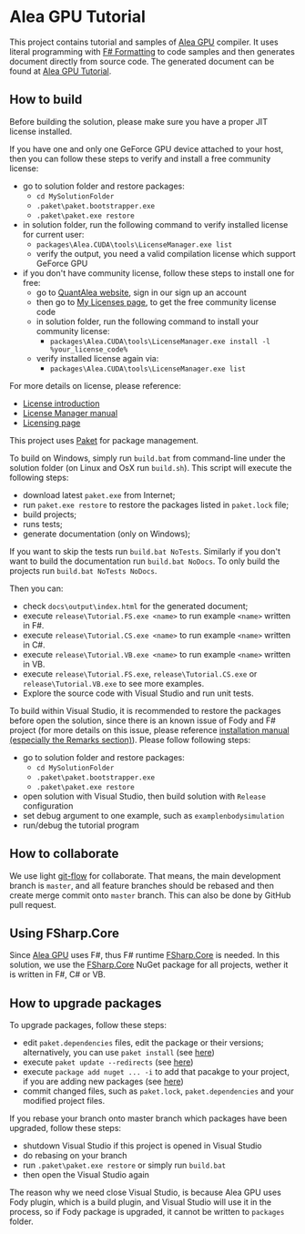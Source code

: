 # Alea GPU Tutorial

This project contains tutorial and samples of [Alea GPU](http://quantalea.com) compiler. It uses literal programming with [F# Formatting](http://tpetricek.github.io/FSharp.Formatting/) to code samples and then generates document directly from source code. The generated document can be found at [Alea GPU Tutorial](http://quantalea.com/static/app/tutorial/index.html).

## How to build

Before building the solution, please make sure you have a proper JIT license installed.

If you have one and only one GeForce GPU device attached to your host, then you can follow these steps to verify and install a free community license:

- go to solution folder and restore packages:
  - `cd MySolutionFolder`
  - `.paket\paket.bootstrapper.exe`
  - `.paket\paket.exe restore`
- in solution folder, run the following command to verify installed license for current user:
  - `packages\Alea.CUDA\tools\LicenseManager.exe list`
  - verify the output, you need a valid compilation license which support GeForce GPU
- if you don't have community license, follow these steps to install one for free:
  - go to [QuantAlea website](http://quantalea.com/accounts/login/), sign in our sign up an account
  - then go to [My Licenses page](http://quantalea.com/licenses/), to get the free community license code
  - in solution folder, run the following command to install your community license:
    - `packages\Alea.CUDA\tools\LicenseManager.exe install -l %your_license_code%`
  - verify installed license again via:
    - `packages\Alea.CUDA\tools\LicenseManager.exe list`

For more details on license, please reference:

- [License introduction](http://quantalea.com/static/app/tutorial/quick_start/licensing_and_deployment.html)
- [License Manager manual](http://quantalea.com/static/app/manual/compilation-license_manager.html)
- [Licensing page](http://quantalea.com/licensing/)

This project uses [Paket](http://fsprojects.github.io/Paket/) for package management.

To build on Windows, simply run `build.bat` from command-line under the solution folder (on Linux and OsX run `build.sh`). This script will execute the following steps:

- download latest `paket.exe` from Internet;
- run `paket.exe restore` to restore the packages listed in `paket.lock` file;
- build projects;
- runs tests;
- generate documentation (only on Windows);

If you want to skip the tests run `build.bat NoTests`. Similarly if you don't want to build the documentation run `build.bat NoDocs`.
To only build the projects run `build.bat NoTests NoDocs`.

Then you can:

- check `docs\output\index.html` for the generated document;
- execute `release\Tutorial.FS.exe <name>` to run example `<name>` written in F#.
- execute `release\Tutorial.CS.exe <name>` to run example `<name>` written in C#.
- execute `release\Tutorial.VB.exe <name>` to run example `<name>` written in VB.
- execute `release\Tutorial.FS.exe`, `release\Tutorial.CS.exe` or `release\Tutorial.VB.exe` to see more examples.
- Explore the source code with Visual Studio and run unit tests.

To build within Visual Studio, it is recommended to restore the packages before open the solution, since there is an known issue of Fody and F# project (for more details on this issue, please reference [installation manual (especially the Remarks section)](http://quantalea.com/static/app/manual/compilation-installation.html)). Please follow following steps:

- go to solution folder and restore packages:
  - `cd MySolutionFolder`
  - `.paket\paket.bootstrapper.exe`
  - `.paket\paket.exe restore`
- open solution with Visual Studio, then build solution with `Release` configuration
- set debug argument to one example, such as `examplenbodysimulation`
- run/debug the tutorial program

## How to collaborate

We use light [git-flow](https://www.atlassian.com/git/tutorials/comparing-workflows/gitflow-workflow) for collaborate. That means, the main development branch is `master`, and all feature branches should be rebased and then create merge commit onto `master` branch. This can also be done by GitHub pull request.

## Using FSharp.Core

Since [Alea GPU](http://quantalea.com) uses F#, thus F# runtime [FSharp.Core](http://www.nuget.org/packages/FSharp.Core/) is needed. In this solution, we use the [FSharp.Core](http://www.nuget.org/packages/FSharp.Core/) NuGet package for all projects, wether it is written in F#, C# or VB.

## How to upgrade packages

To upgrade packages, follow these steps:

- edit `paket.dependencies` files, edit the package or their versions; alternatively, you can use `paket install` (see [here](http://fsprojects.github.io/Paket/paket-install.html))
- execute `paket update --redirects` (see [here](http://fsprojects.github.io/Paket/paket-update.html))
- execute `package add nuget ... -i` to add that pacakge to your project, if you are adding new packages (see [here](http://fsprojects.github.io/Paket/paket-add.html))
- commit changed files, such as `paket.lock`, `paket.dependencies` and your modified project files.

If you rebase your branch onto master branch which packages have been upgraded, follow these steps:

- shutdown Visual Studio if this project is opened in Visual Studio
- do rebasing on your branch
- run `.paket\paket.exe restore` or simply run `build.bat`
- then open the Visual Studio again

The reason why we need close Visual Studio, is because Alea GPU uses Fody plugin, which is a build plugin, and Visual Studio will use it in the process, so if Fody package is upgraded, it cannot be written to `packages` folder.

